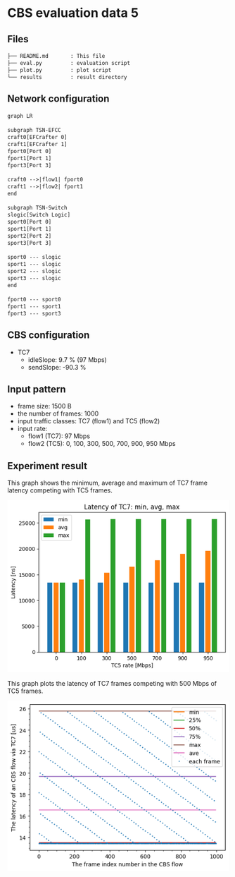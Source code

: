 # CBS evaluation data 5

## Files

```
├── README.md       : This file
├── eval.py         : evaluation script
├── plot.py         : plot script
└── results         : result directory
```

## Network configuration

```mermaid
graph LR

subgraph TSN-EFCC
craft0[EFCrafter 0]
craft1[EFCrafter 1]
fport0[Port 0]
fport1[Port 1]
fport3[Port 3]

craft0 -->|flow1| fport0
craft1 -->|flow2| fport1
end

subgraph TSN-Switch
slogic[Switch Logic]
sport0[Port 0]
sport1[Port 1]
sport2[Port 2]
sport3[Port 3]

sport0 --- slogic
sport1 --- slogic
sport2 --- slogic
sport3 --- slogic
end

fport0 --- sport0
fport1 --- sport1
fport3 --- sport3
```

## CBS configuration

- TC7
  - idleSlope: 9.7 % (97 Mbps)
  - sendSlope: -90.3 %

## Input pattern

- frame size: 1500 B
- the number of frames: 1000
- input traffic classes: TC7 (flow1) and TC5 (flow2)
- input rate:
  - flow1 (TC7): 97 Mbps
  - flow2 (TC5): 0, 100, 300, 500, 700, 900, 950 Mbps

## Experiment result

This graph shows the minimum, average and maximum of TC7 frame latency competing with TC5 frames.

![](./results/latency.png)

This graph plots the latency of TC7 frames competing with 500 Mbps of TC5 frames.

![](./results/each_frame_500.png)
